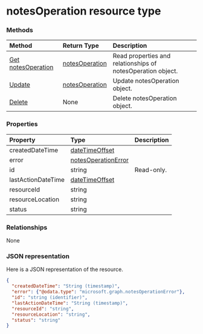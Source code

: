 # notesOperation resource type




### Methods

| Method		   | Return Type	|Description|
|:---------------|:--------|:----------|
|[Get notesOperation](../api/notesoperation_get.md) | [notesOperation](notesoperation.md) |Read properties and relationships of notesOperation object.|
|[Update](../api/notesoperation_update.md) | [notesOperation](notesoperation.md)	|Update notesOperation object. |
|[Delete](../api/notesoperation_delete.md) | None |Delete notesOperation object. |

### Properties
| Property	   | Type	|Description|
|:---------------|:--------|:----------|
|createdDateTime|[dateTimeOffset](datetimeoffset.md)||
|error|[notesOperationError](notesoperationerror.md)||
|id|string| Read-only.|
|lastActionDateTime|[dateTimeOffset](datetimeoffset.md)||
|resourceId|string||
|resourceLocation|string||
|status|string||

### Relationships
None


### JSON representation

Here is a JSON representation of the resource.

<!-- {
  "blockType": "resource",
  "optionalProperties": [

  ],
  "@odata.type": "microsoft.graph.notesOperation"
}-->

```json
{
  "createdDateTime": "String (timestamp)",
  "error": {"@odata.type": "microsoft.graph.notesOperationError"},
  "id": "string (identifier)",
  "lastActionDateTime": "String (timestamp)",
  "resourceId": "string",
  "resourceLocation": "string",
  "status": "string"
}

```

<!-- uuid: 8fcb5dbc-d5aa-4681-8e31-b001d5168d79
2015-10-25 14:57:30 UTC -->
<!-- {
  "type": "#page.annotation",
  "description": "notesOperation resource",
  "keywords": "",
  "section": "documentation",
  "tocPath": ""
}-->